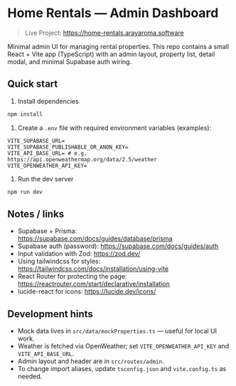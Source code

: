 # Home Rentals — Admin Dashboard

> Live Project: https://home-rentals.arayaroma.software

Minimal admin UI for managing rental properties. This repo contains a small React + Vite app (TypeScript) with an admin layout, property list, detail modal, and minimal Supabase auth wiring.

## Quick start

1. Install dependencies

```bash
npm install
```

1. Create a `.env` file with required environment variables (examples):

```env
VITE_SUPABASE_URL=
VITE_SUPABASE_PUBLISHABLE_OR_ANON_KEY=
VITE_API_BASE_URL= # e.g. https://api.openweathermap.org/data/2.5/weather
VITE_OPENWEATHER_API_KEY=
```

1. Run the dev server

```bash
npm run dev
```

## Notes / links

- Supabase + Prisma: https://supabase.com/docs/guides/database/prisma
- Supabase auth (password): https://supabase.com/docs/guides/auth
- Input validation with Zod: https://zod.dev/
- Using tailwindcss for styles: https://tailwindcss.com/docs/installation/using-vite
- React Router for protecting the page: https://reactrouter.com/start/declarative/installation
- lucide-react for icons: https://lucide.dev/icons/

## Development hints

- Mock data lives in `src/data/mockProperties.ts` — useful for local UI work.
- Weather is fetched via OpenWeather; set `VITE_OPENWEATHER_API_KEY` and `VITE_API_BASE_URL`.
- Admin layout and header are in `src/routes/admin`.
- To change import aliases, update `tsconfig.json` and `vite.config.ts` as needed.